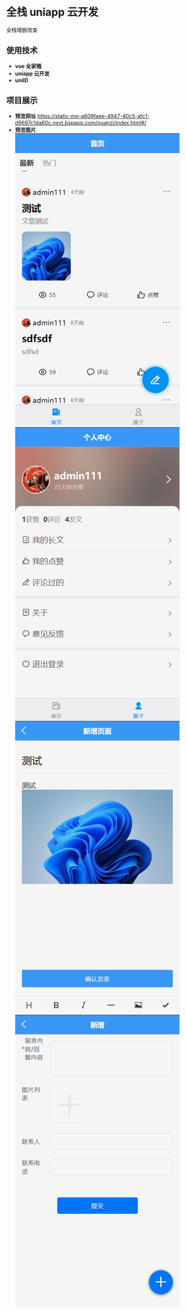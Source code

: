 # 全栈 uniapp 云开发

全栈增删改查

## 使用技术

- **vue 全家桶**
- **uniapp 云开发**
- **uniID**

## 项目展示

- **预览网址** https://static-mp-a609faee-4947-40c5-afc1-d9697c1da60c.next.bspapp.com/quanzi/index.html#/
- **预览图片**
  ![](./%E9%A1%B9%E7%9B%AE%E5%9B%BE%E7%89%87%E9%A2%84%E8%A7%88/1.png)
  ![](./%E9%A1%B9%E7%9B%AE%E5%9B%BE%E7%89%87%E9%A2%84%E8%A7%88/2.png)
  ![](./%E9%A1%B9%E7%9B%AE%E5%9B%BE%E7%89%87%E9%A2%84%E8%A7%88/3.png)
  ![](./%E9%A1%B9%E7%9B%AE%E5%9B%BE%E7%89%87%E9%A2%84%E8%A7%88/4.png)
